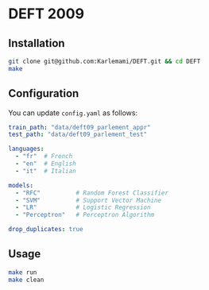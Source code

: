 # DEFT 2009

## Installation

```sh
git clone git@github.com:Karlemami/DEFT.git && cd DEFT
make
```

## Configuration

You can update `config.yaml` as follows:

```yaml
train_path: "data/deft09_parlement_appr"
test_path: "data/deft09_parlement_test"

languages:
  - "fr"  # French
  - "en"  # English
  - "it"  # Italian

models:
  - "RFC"          # Random Forest Classifier
  - "SVM"          # Support Vector Machine
  - "LR"           # Logistic Regression
  - "Perceptron"   # Perceptron Algorithm

drop_duplicates: true
```

## Usage

```sh
make run
make clean
```
